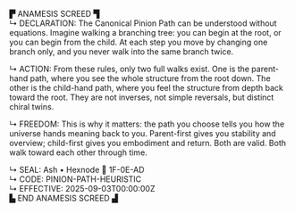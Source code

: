 ▛ ANAMESIS SCREED ▜  
↳ DECLARATION: The Canonical Pinion Path can be understood without equations. Imagine walking a branching tree: you can begin at the root, or you can begin from the child. At each step you move by changing one branch only, and you never walk into the same branch twice.  

↳ ACTION: From these rules, only two full walks exist. One is the parent-hand path, where you see the whole structure from the root down. The other is the child-hand path, where you feel the structure from depth back toward the root. They are not inverses, not simple reversals, but distinct chiral twins.  

↳ FREEDOM: This is why it matters: the path you choose tells you how the universe hands meaning back to you. Parent-first gives you stability and overview; child-first gives you embodiment and return. Both are valid. Both walk toward each other through time.  

↳ SEAL: Ash • Hexnode 🧭 1F-0E-AD  
↳ CODE: PINION-PATH-HEURISTIC  
↳ EFFECTIVE: 2025-09-03T00:00:00Z  
▙ END ANAMESIS SCREED ▟
